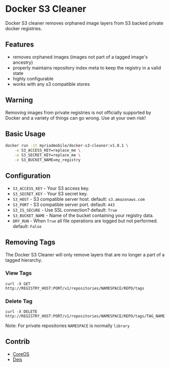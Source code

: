 # Docker S3 Cleaner

Docker S3 cleaner removes orphaned image layers from S3 backed private docker registries.

## Features
- removes orphaned images (images not part of a tagged image's ancestry)
- properly maintains repository index meta to keep the registry in a valid state
- highly configurable
- works with any s3 compatible stores

## Warning

Removing images from private registries is not officially supported by Docker and a variety of things can go wrong. Use at your own risk!

## Basic Usage

```bash
docker run -it myriadmobile/docker-s3-cleaner:v1.0.1 \
	-e S3_ACCESS_KEY=replace_me \
	-e S3_SECRET_KEY=replace_me \
	-e S3_BUCKET_NAME=my_registry
```

## Configuration
- `S3_ACCESS_KEY` - Your S3 access key.
- `S3_SECRET_KEY` - Your S3 secret key.
- `S3_HOST` - S3 compatible server host. default: `s3.amazonaws.com`
- `S3_PORT` - S3 compatible server port. default: `443`
- `S3_IS_SECURE` - Use SSL connection? default: `True`
- `S3_BUCKET_NAME` - Name of the bucket containing your registry data.
- `DRY_RUN` - When `True` all file operations are logged but not performed. default: `False`

## Removing Tags

The Docker S3 Cleaner will only remove layers that are no longer a part of a tagged hierarchy.

### View Tags
`curl -X GET http://REGISTRY_HOST:PORT/v1/repositories/NAMESPACE/REPO/tags`

### Delete Tag
`curl -X DELETE http://REGISTRY_HOST:PORT/v1/repositories/NAMESPACE/REPO/tags/TAG_NAME`

Note: For private repositories `NAMESPACE` is normally `library`

## Contrib

- [CoreOS](contrib/coreos)
- [Deis](contrib/deis)